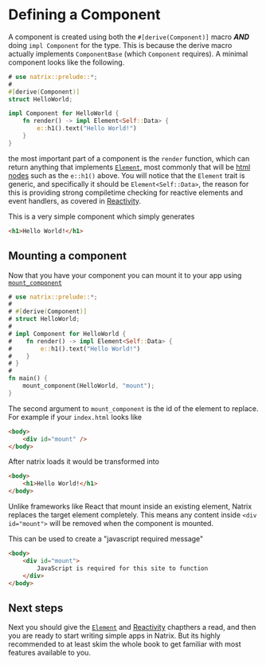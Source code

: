 # Defining a Component

A component is created using both the `#[derive(Component)]` macro ***AND*** doing `impl Component` for the type. This is because the derive macro actually implements `ComponentBase` (which `Component` requires). A minimal component looks like the following.

```rust
# use natrix::prelude::*;
#
#[derive(Component)]
struct HelloWorld;

impl Component for HelloWorld {
    fn render() -> impl Element<Self::Data> {
        e::h1().text("Hello World!")
    }
}
```

the most important part of a component is the `render` function, which can return anything that implements [`Element`](TODO), most commonly that will be [html nodes](TODO) such as the `e::h1()` above. You will notice that the `Element` trait is generic, and specifically it should be `Element<Self::Data>`, the reason for this is providing strong compiletime checking for reactive elements and event handlers, as covered in [Reactivity](TODO). 

This is a very simple component which simply generates 
```html
<h1>Hello World!</h1>
```

## Mounting a component
Now that you have your component you can mount it to your app using [`mount_component`](TODO)

```rust
# use natrix::prelude::*;
#
# #[derive(Component)]
# struct HelloWorld;
#
# impl Component for HelloWorld {
#    fn render() -> impl Element<Self::Data> {
#        e::h1().text("Hello World!")
#    }
# }
#
fn main() {
    mount_component(HelloWorld, "mount");
}
```
The second argument to `mount_component` is the id of the element to replace. For example if your `index.html` looks like
```html
<body>
    <div id="mount" />
</body>
```
After natrix loads it would be transformed into
```html
<body>
    <h1>Hello World!</h1>
</body>
```

<div class="warning">

Unlike frameworks like React that mount inside an existing element, Natrix replaces the target element completely. This means any content inside `<div id="mount">` will be removed when the component is mounted.

</div>

This can be used to create a "javascript required message"
```html
<body>
    <div id="mount">
        JavaScript is required for this site to function
    </div>
</body>
```

## Next steps
Next you should give the [`Element`](TODO) and [Reactivity](TODO) chapthers a read, and then you are ready to start writing simple apps in Natrix. But its highly recommended to at least skim the whole book to get familiar with most features available to you.
